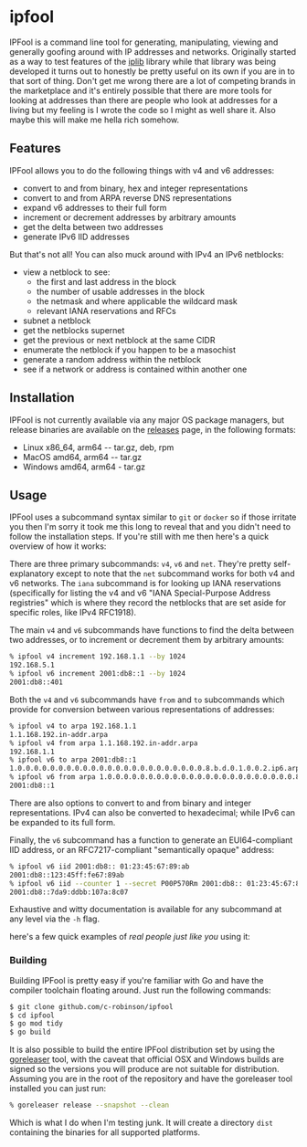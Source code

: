 # ipfool

IPFool is a command line tool for generating, manipulating, viewing and
generally goofing around with IP addresses and networks. Originally started
as a way to test features of the [iplib](https://github.com/c-robinson/iplib) library while that library was
being developed it turns out to honestly be pretty useful on its own if you
are in to that sort of thing. Don't get me wrong there are a lot of competing
brands in the marketplace and it's entirely possible that there are more tools
for looking at addresses than there are people who look at addresses for a
living but my feeling is I wrote the code so I might as well share it. Also
maybe this will make me hella rich somehow.

## Features

IPFool allows you to do the following things with v4 and v6 addresses:
 - convert to and from binary, hex and integer representations
 - convert to and from ARPA reverse DNS representations
 - expand v6 addresses to their full form
 - increment or decrement addresses by arbitrary amounts
 - get the delta between two addresses
 - generate IPv6 IID addresses

But that's not all! You can also muck around with IPv4 an IPv6 netblocks:
 - view a netblock to see:
   - the first and last address in the block
   - the number of usable addresses in the block
   - the netmask and where applicable the wildcard mask
   - relevant IANA reservations and RFCs
 - subnet a netblock
 - get the netblocks supernet
 - get the previous or next netblock at the same CIDR
 - enumerate the netblock if you happen to be a masochist
 - generate a random address within the netblock
 - see if a network or address is contained within another one

## Installation

IPFool is not currently available via any major OS package managers, but
release binaries are available on the [releases](https://github.com/c-robinson/ipfool/releases)
page, in the following formats:

 - Linux x86_64, arm64 -- tar.gz, deb, rpm
 - MacOS amd64, arm64 -- tar.gz
 - Windows amd64, arm64 - tar.gz

## Usage

IPFool uses a subcommand syntax similar to `git` or `docker` so if those
irritate you then I'm sorry it took me this long to reveal that and you
didn't need to follow the installation steps. If you're still with me then
here's a quick overview of how it works:

There are three primary subcommands: `v4`, `v6` and `net`. They're pretty
self-explanatory except to note that the `net` subcommand works for both
v4 and v6 networks. The `iana` subcommand is for looking up IANA reservations
(specifically for listing the v4 and v6 "IANA Special-Purpose Address
registries" which is where they record the netblocks that are set aside for
specific roles, like IPv4 RFC1918).

The main `v4` and `v6` subcommands have functions to find the delta between two
addresses, or to increment or decrement them by arbitrary amounts:
```bash
% ipfool v4 increment 192.168.1.1 --by 1024
192.168.5.1
% ipfool v6 increment 2001:db8::1 --by 1024
2001:db8::401
```

Both the `v4` and `v6` subcommands have `from` and `to` subcommands which
provide for conversion between various representations of addresses:
```bash
% ipfool v4 to arpa 192.168.1.1               
1.1.168.192.in-addr.arpa
% ipfool v4 from arpa 1.1.168.192.in-addr.arpa
192.168.1.1
% ipfool v6 to arpa 2001:db8::1
1.0.0.0.0.0.0.0.0.0.0.0.0.0.0.0.0.0.0.0.0.0.0.0.8.b.d.0.1.0.0.2.ip6.arpa
% ipfool v6 from arpa 1.0.0.0.0.0.0.0.0.0.0.0.0.0.0.0.0.0.0.0.0.0.0.0.8.b.d.0.1.0.0.2.ip6.arpa
2001:db8::1
```

There are also options to convert to and from binary and integer
representations. IPv4 can also be converted to hexadecimal; while IPv6 can
be expanded to its full form.

Finally, the `v6` subcommand has a function to generate an EUI64-compliant
IID address, or an RFC7217-compliant "semantically opaque" address:
```bash
% ipfool v6 iid 2001:db8:: 01:23:45:67:89:ab
2001:db8::123:45ff:fe67:89ab
% ipfool v6 iid --counter 1 --secret P00P570Rm 2001:db8:: 01:23:45:67:89:ab
2001:db8::7da9:ddbb:107a:8c07
```
Exhaustive and witty documentation is available for any subcommand at any
level via the `-h` flag.

here's a few quick examples of _real people just like you_ using it:

### Building

Building IPFool is pretty easy if you're familiar with Go and have the
compiler toolchain floating around. Just run the following commands:

```bash
$ git clone github.com/c-robinson/ipfool
$ cd ipfool
$ go mod tidy
$ go build
```

It is also possible to build the entire IPFool distribution set by
using the [goreleaser](https://goreleaser.com) tool, with the caveat
that official OSX and Windows builds are signed so the versions you
will produce are not suitable for distribution. Assuming you are in the
root of the repository and have the goreleaser tool installed you can
just run:

```bash
% goreleaser release --snapshot --clean
```

Which is what I do when I'm testing junk. It will create a directory
`dist` containing the binaries for all supported platforms.